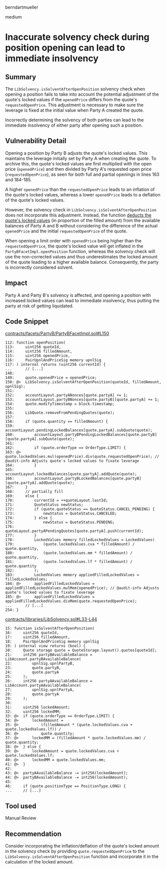 berndartmueller

medium

# Inaccurate solvency check during position opening can lead to immediate insolvency

## Summary

The `LibSolvency.isSolventAfterOpenPosition` solvency check when opening a position fails to take into account the potential adjustment of the quote's locked values if the `openedPrice` differs from the quote's `requestedOpenPrice`.
This adjustment is necessary to make sure the leverage is fixed at the initial value when Party A created the quote.

Incorrectly determining the solvency of both parties can lead to the immediate insolvency of either party after opening such a position.

## Vulnerability Detail

Opening a position by Party B adjusts the quote's locked values. This maintains the leverage initially set by Party A when creating the quote. To archive this, the quote's locked values are first multiplied with the open price (`openedPrice`) and then divided by Party A's requested open price (`requestedOpenPrice`), as seen for both full and partial openings in lines 163 and 184-185.

A higher `openedPrice` than the `requestedOpenPrice` leads to an inflation of the quote's locked values, whereas a lower `openedPrice` leads to a deflation of the quote's locked values.

However, the solvency check in `LibSolvency.isSolventAfterOpenPosition` does not incorporate this adjustment. Instead, the function [deducts the quote's locked values](https://github.com/sherlock-audit/2023-06-symmetrical/blob/main/symmio-core/contracts/libraries/LibSolvency.sol#L33-L44) (in proportion of the filled amount) from the available balances of Party A and B without considering the difference of the actual `openedPrice` and the initial `requestedOpenPrice` of the quote.

When opening a limit order with `openedPrice` being higher than the `requestedOpenPrice`, the quote's locked value will get inflated in the `PartyBFacetImpl.openPosition` function, whereas the solvency check will use the non-corrected values and thus underestimates the locked amount of the quote leading to a higher available balance. Consequently, the party is incorrectly considered solvent.

## Impact

Party A and Party B's solvency is affected, and opening a position with increased locked values can lead to immediate insolvency, thus putting the party at risk of getting liquidated.

## Code Snippet

[contracts/facets/PartyB/PartyBFacetImpl.sol#L150](https://github.com/sherlock-audit/2023-06-symmetrical/blob/main/symmio-core/contracts/facets/PartyB/PartyBFacetImpl.sol#L150)

```solidity
112: function openPosition(
113:     uint256 quoteId,
114:     uint256 filledAmount,
115:     uint256 openedPrice,
116:     PairUpnlAndPriceSig memory upnlSig
117: ) internal returns (uint256 currentId) {
...      // [...]
148:
149:     quote.openedPrice = openedPrice;
150: @>  LibSolvency.isSolventAfterOpenPosition(quoteId, filledAmount, upnlSig);
151:
152:     accountLayout.partyANonces[quote.partyA] += 1;
153:     accountLayout.partyBNonces[quote.partyB][quote.partyA] += 1;
154:     quote.modifyTimestamp = block.timestamp;
155:
156:     LibQuote.removeFromPendingQuotes(quote);
157:
158:     if (quote.quantity == filledAmount) {
159:         accountLayout.pendingLockedBalances[quote.partyA].subQuote(quote);
160:         accountLayout.partyBPendingLockedBalances[quote.partyB][quote.partyA].subQuote(quote);
161:
162:         if (quote.orderType == OrderType.LIMIT) {
163: @>          quote.lockedValues.mul(openedPrice).div(quote.requestedOpenPrice); // @audit-info Adjusts quote's locked values to fixate leverage
164:         }
165:         accountLayout.lockedBalances[quote.partyA].addQuote(quote);
166:         accountLayout.partyBLockedBalances[quote.partyB][quote.partyA].addQuote(quote);
167:     }
168:     // partially fill
169:     else {
170:         currentId = ++quoteLayout.lastId;
171:         QuoteStatus newStatus;
172:         if (quote.quoteStatus == QuoteStatus.CANCEL_PENDING) {
173:             newStatus = QuoteStatus.CANCELED;
174:         } else {
175:             newStatus = QuoteStatus.PENDING;
176:             quoteLayout.partyAPendingQuotes[quote.partyA].push(currentId);
177:         }
178:         LockedValues memory filledLockedValues = LockedValues(
179:             (quote.lockedValues.cva * filledAmount) / quote.quantity,
180:             (quote.lockedValues.mm * filledAmount) / quote.quantity,
181:             (quote.lockedValues.lf * filledAmount) / quote.quantity
182:         );
183:         LockedValues memory appliedFilledLockedValues = filledLockedValues;
184: @>      appliedFilledLockedValues = appliedFilledLockedValues.mulMem(openedPrice); // @audit-info Adjusts quote's locked values to fixate leverage
185: @>      appliedFilledLockedValues = appliedFilledLockedValues.divMem(quote.requestedOpenPrice);
...      // [...]
254: }
```

[contracts/libraries/LibSolvency.sol#L33-L44](https://github.com/sherlock-audit/2023-06-symmetrical/blob/main/symmio-core/contracts/libraries/LibSolvency.sol#L33-L44)

```solidity
15: function isSolventAfterOpenPosition(
16:     uint256 quoteId,
17:     uint256 filledAmount,
18:     PairUpnlAndPriceSig memory upnlSig
19: ) internal view returns (bool) {
20:     Quote storage quote = QuoteStorage.layout().quotes[quoteId];
21:     int256 partyBAvailableBalance = LibAccount.partyBAvailableBalance(
22:         upnlSig.upnlPartyB,
23:         quote.partyB,
24:         quote.partyA
25:     );
26:     int256 partyAAvailableBalance = LibAccount.partyAAvailableBalance(
27:         upnlSig.upnlPartyA,
28:         quote.partyA
29:     );
30:
31:     uint256 lockedAmount;
32:     uint256 lockedMM;
33: @>  if (quote.orderType == OrderType.LIMIT) {
34: @>      lockedAmount =
35: @>          (filledAmount * (quote.lockedValues.cva + quote.lockedValues.lf)) /
36: @>          quote.quantity;
37: @>      lockedMM = (filledAmount * quote.lockedValues.mm) / quote.quantity;
38: @>  } else {
39: @>      lockedAmount = quote.lockedValues.cva + quote.lockedValues.lf;
40: @>      lockedMM = quote.lockedValues.mm;
41: @>  }
42:
43: @>  partyAAvailableBalance -= int256(lockedAmount);
44: @>  partyBAvailableBalance -= int256(lockedAmount);
45:
46:     if (quote.positionType == PositionType.LONG) {
...     // [...]
```

## Tool used

Manual Review

## Recommendation

Consider incorporating the inflation/deflation of the quote's locked amount in the solvency check by providing `quote.requestedOpenPrice` to the `LibSolvency.isSolventAfterOpenPosition` function and incorporate it in the calculation of the locked amount.
